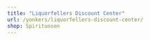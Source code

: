 ```yaml
---
title: "Liquorfellers Discount Center"
url: /yonkers/liquorfellers-discount-center/
shop: Spirituosen
---
```

